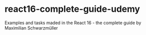 # react16-complete-guide-udemy
Examples and tasks maded in the React 16 - the complete guide by  Maximilian Schwarzmüller
